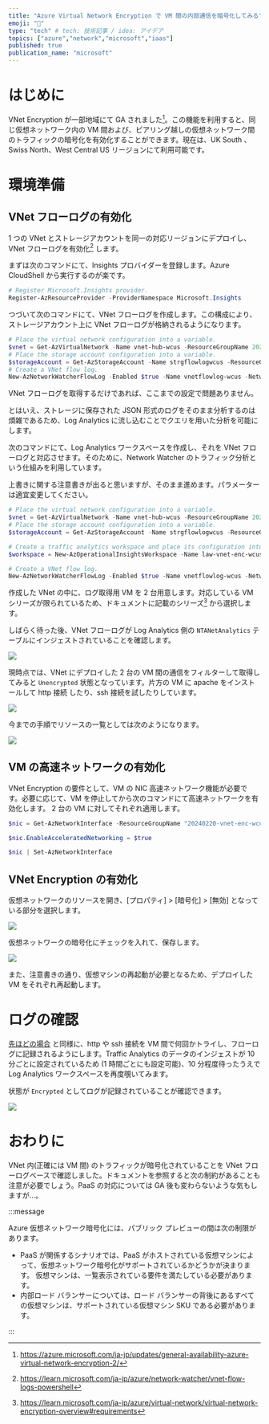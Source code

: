 ```yaml
---
title: "Azure Virtual Network Encryption で VM 間の内部通信を暗号化してみる"
emoji: "🔏"
type: "tech" # tech: 技術記事 / idea: アイデア
topics: ["azure","network","microsoft","iaas"]
published: true
publication_name: "microsoft"
---
```


# はじめに

VNet Encryption が一部地域にて GA されました[^1]。この機能を利用すると、同じ仮想ネットワーク内の VM 間および、ピアリング越しの仮想ネットワーク間のトラフィックの暗号化を有効化することができます。現在は、UK South   、Swiss North、West Central US リージョンにて利用可能です。

[^1]:https://azure.microsoft.com/ja-jp/updates/general-availability-azure-virtual-network-encryption-2/

# 環境準備

## VNet フローログの有効化

1 つの VNet とストレージアカウントを同一の対応リージョンにデプロイし、 VNet フローログを有効化[^2] します。

[^2]:https://learn.microsoft.com/ja-jp/azure/network-watcher/vnet-flow-logs-powershell

まずは次のコマンドにて、Insights プロバイダーを登録します。Azure CloudShell から実行するのが楽です。

```powershell
# Register Microsoft.Insights provider.
Register-AzResourceProvider -ProviderNamespace Microsoft.Insights
```

つづいて次のコマンドにて、VNet フローログを作成します。この構成により、ストレージアカウント上に VNet フローログが格納されるようになります。

```powershell
# Place the virtual network configuration into a variable.
$vnet = Get-AzVirtualNetwork -Name vnet-hub-wcus -ResourceGroupName 20240220-vnet-enc-wcus
# Place the storage account configuration into a variable.
$storageAccount = Get-AzStorageAccount -Name strgflowlogwcus -ResourceGroupName 20240220-vnet-enc-wcus
# Create a VNet flow log.
New-AzNetworkWatcherFlowLog -Enabled $true -Name vnetflowlog-wcus -NetworkWatcherName NetworkWatcher_westcentralus -ResourceGroupName NetworkWatcherRG -StorageId $storageAccount.Id -TargetResourceId $vnet.Id
```

VNet フローログを取得するだけであれば、ここまでの設定で問題ありません。

とはいえ、ストレージに保存された JSON 形式のログをそのまま分析するのは煩雑であるため、Log Analytics に流し込むことでクエリを用いた分析を可能にします。

次のコマンドにて、Log Analytics ワークスペースを作成し、それを VNet フローログと対応させます。そのために、Network Watcher のトラフィック分析という仕組みを利用しています。

上書きに関する注意書きが出ると思いますが、そのまま進めます。パラメーターは適宜変更してください。

```powershell
# Place the virtual network configuration into a variable.
$vnet = Get-AzVirtualNetwork -Name vnet-hub-wcus -ResourceGroupName 20240220-vnet-enc-wcus
# Place the storage account configuration into a variable.
$storageAccount = Get-AzStorageAccount -Name strgflowlogwcus -ResourceGroupName 20240220-vnet-enc-wcus

# Create a traffic analytics workspace and place its configuration into a variable.
$workspace = New-AzOperationalInsightsWorkspace -Name law-vnet-enc-wcus -ResourceGroupName 20240220-vnet-enc-wcus -Location westcentralus

# Create a VNet flow log.
New-AzNetworkWatcherFlowLog -Enabled $true -Name vnetflowlog-wcus -NetworkWatcherName NetworkWatcher_westcentralus -ResourceGroupName NetworkWatcherRG -StorageId $storageAccount.Id -TargetResourceId $vnet.Id -EnableTrafficAnalytics -TrafficAnalyticsWorkspaceId $workspace.ResourceId -TrafficAnalyticsInterval 10
```

作成した VNet の中に、ログ取得用 VM を 2 台用意します。対応している VM シリーズが限られているため、ドキュメントに記載のシリーズ[^3] から選択します。

[^3]:https://learn.microsoft.com/ja-jp/azure/virtual-network/virtual-network-encryption-overview#requirements

しばらく待った後、VNet フローログが Log Analytics 側の `NTANetAnalytics` テーブルにインジェストされていることを確認します。

![](/images/20240220-vnetencryption/vnetenc-01.png)

現時点では、VNet にデプロイした 2 台の VM 間の通信をフィルターして取得してみると `Unencrypted` 状態となっています。片方の VM に apache をインストールして http 接続 したり、ssh 接続を試したりしています。

![](/images/20240220-vnetencryption/vnetenc-02.png)

今までの手順でリソースの一覧としては次のようになります。

![](/images/20240220-vnetencryption/vnetenc-03.png)


## VM の高速ネットワークの有効化

VNet Encryption の要件として、VM の NIC 高速ネットワーク機能が必要です。必要に応じて、VM を停止してから次のコマンドにて高速ネットワークを有効化します。 2 台の VM に対してそれぞれ適用します。

```powershell
$nic = Get-AzNetworkInterface -ResourceGroupName "20240220-vnet-enc-wcus" -Name "ubuntu-2004-001288"

$nic.EnableAcceleratedNetworking = $true

$nic | Set-AzNetworkInterface
```

## VNet Encryption の有効化

仮想ネットワークのリソースを開き、[プロパティ] > [暗号化] > [無効] となっている部分を選択します。

![](/images/20240220-vnetencryption/vnetenc-04.png)


仮想ネットワークの暗号化にチェックを入れて、保存します。

![](/images/20240220-vnetencryption/vnetenc-05.png)


また、注意書きの通り、仮想マシンの再起動が必要となるため、デプロイした VM をそれぞれ再起動します。

# ログの確認

[先ほどの場合](#vnet-フローログの有効化) と同様に、http や ssh 接続を VM 間で何回かトライし、フローログに記録されるようにします。Traffic Analytics のデータのインジェストが 10 分ごとに設定されているため (1 時間ごとにも設定可能)、10 分程度待ったうえで Log Analytics ワークスペースを再度覗いてみます。

状態が `Encrypted` としてログが記録されていることが確認できます。

![](/images/20240220-vnetencryption/vnetenc-06.png)


# おわりに

VNet 内(正確には VM 間) のトラフィックが暗号化されていることを VNet フローログベースで確認しました。ドキュメントを参照すると次の制約があることも注意が必要でしょう。PaaS の対応については GA 後も変わらないような気もしますが…。

:::message

Azure 仮想ネットワーク暗号化には、パブリック プレビューの間は次の制限があります。

- PaaS が関係するシナリオでは、PaaS がホストされている仮想マシンによって、仮想ネットワーク暗号化がサポートされているかどうかが決まります。 仮想マシンは、一覧表示されている要件を満たしている必要があります。
- 内部ロード バランサーについては、ロード バランサーの背後にあるすべての仮想マシンは、サポートされている仮想マシン SKU である必要があります。

:::